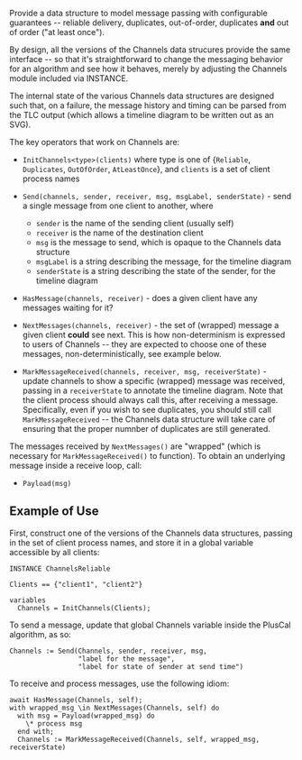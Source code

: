 Provide a data structure to model message passing with configurable guarantees -- reliable delivery, duplicates, out-of-order, duplicates **and** out of order ("at least once").

By design, all the versions of the Channels data strucures provide the same interface -- so that it's straightforward to change the messaging behavior for an algorithm and see how it behaves, merely by adjusting the Channels module included via INSTANCE.

The internal state of the various Channels data structures are designed such that, on a failure, the message history and timing can be parsed from the TLC output (which allows a timeline diagram to be written out as an SVG).

The key operators that work on Channels are:

 - `InitChannels<type>(clients)`
    where type is one of {`Reliable`, `Duplicates`, `OutOfOrder`, `AtLeastOnce`}, and `clients` is a set of client process names

 - `Send(channels, sender, receiver, msg, msgLabel, senderState)` - send a single message from one client to another, where

   - `sender` is the name of the sending client (usually self)
   - `receiver` is the name of the destination client
   - `msg` is the message to send, which is opaque to the Channels data structure
   - `msgLabel` is a string describing the message, for the timeline diagram
   - `senderState` is a string describing the state of the sender, for the timeline diagram

 - `HasMessage(channels, receiver)` - does a given client have any messages waiting for it?

 - `NextMessages(channels, receiver)` - the set of (wrapped) message a given client **could** see next.
 This is how non-determinism is expressed to users of Channels -- they are expected to
 choose one of these messages, non-deterministically, see example below.

 - `MarkMessageReceived(channels, receiver, msg, receiverState)` - update
 channels to show a specific (wrapped) message was received, passing in a `receiverState` to annotate the timeline diagram. Note that the client process should always call this, after receiving a message. Specifically, even if you wish to see duplicates, you should still call `MarkMessageReceived` -- the Channels data structure will take care of ensuring that the proper numnber of duplicates are still generated.

The messages received by `NextMessages()` are "wrapped" (which is necessary for `MarkMessageReceived()` to function). To obtain an underlying message inside a receive loop, call:

- `Payload(msg)`

## Example of Use

First, construct one of the versions of the Channels data structures, passing in the set of client process names, and store it in a global variable accessible by all clients:

    INSTANCE ChannelsReliable

    Clients == {"client1", "client2"}

    variables
      Channels = InitChannels(Clients);

To send a message, update that global Channels variable inside the PlusCal algorithm, as so:

    Channels := Send(Channels, sender, receiver, msg,
                     "label for the message",
                     "label for state of sender at send time")

To receive and process messages, use the following idiom:

    await HasMessage(Channels, self);
    with wrapped_msg \in NextMessages(Channels, self) do
      with msg = Payload(wrapped_msg) do
        \* process msg
      end with;
      Channels := MarkMessageReceived(Channels, self, wrapped_msg, receiverState)
